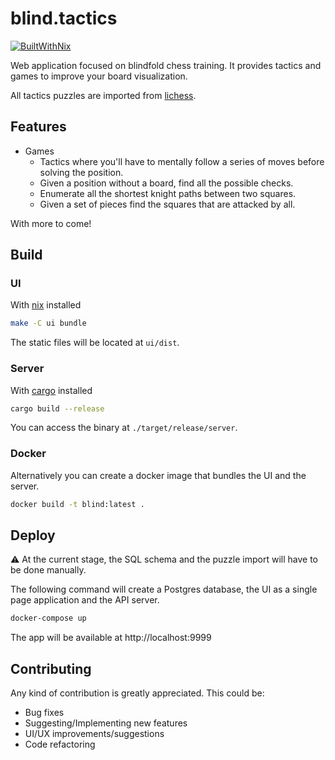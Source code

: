 # blind.tactics

[![BuiltWithNix](https://img.shields.io/badge/Built_With-Nix-5277C3.svg?logo=nixos&labelColor=73C3D5)](https://nixos.org/)

Web application focused on blindfold chess training. It provides tactics and games to improve your
board visualization.

All tactics puzzles are imported from [lichess](https://database.lichess.org/#puzzles).

## Features

- Games
  - Tactics where you'll have to mentally follow a series of moves before solving the position.
  - Given a position without a board, find all the possible checks.
  - Enumerate all the shortest knight paths between two squares.
  - Given a set of pieces find the squares that are attacked by all.

With more to come!

## Build

### UI

With [nix](https://nixos.org/download.html) installed

```bash
make -C ui bundle
```

The static files will be located at `ui/dist`.

### Server

With [cargo](https://github.com/rust-lang/cargo) installed

```bash
cargo build --release
```

You can access the binary at `./target/release/server`.

### Docker

Alternatively you can create a docker image that bundles the UI and the server.

```bash
docker build -t blind:latest .
```

## Deploy

:warning: At the current stage, the SQL schema and the puzzle import will have to be done manually.

The following command will create a Postgres database, the UI as a single page application and the
API server.

```bash
docker-compose up
```

The app will be available at http://localhost:9999

## Contributing

Any kind of contribution is greatly appreciated. This could be:

- Bug fixes
- Suggesting/Implementing new features
- UI/UX improvements/suggestions
- Code refactoring
